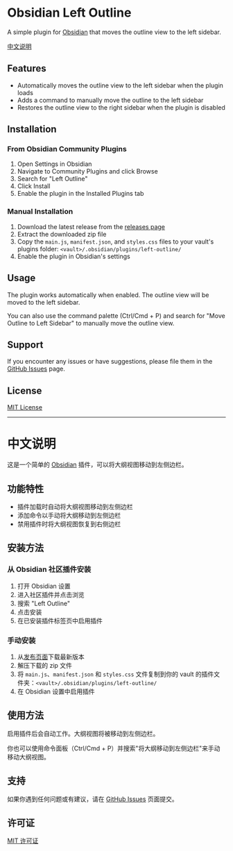 # Obsidian Left Outline

A simple plugin for [Obsidian](https://obsidian.md) that moves the outline view to the left sidebar.

[中文说明](#中文说明)

## Features

- Automatically moves the outline view to the left sidebar when the plugin loads
- Adds a command to manually move the outline to the left sidebar
- Restores the outline view to the right sidebar when the plugin is disabled

## Installation

### From Obsidian Community Plugins

1. Open Settings in Obsidian
2. Navigate to Community Plugins and click Browse
3. Search for "Left Outline"
4. Click Install
5. Enable the plugin in the Installed Plugins tab

### Manual Installation

1. Download the latest release from the [releases page](https://github.com/qianyui/obsidian-left-outline/releases)
2. Extract the downloaded zip file
3. Copy the `main.js`, `manifest.json`, and `styles.css` files to your vault's plugins folder: `<vault>/.obsidian/plugins/left-outline/`
4. Enable the plugin in Obsidian's settings

## Usage

The plugin works automatically when enabled. The outline view will be moved to the left sidebar.

You can also use the command palette (Ctrl/Cmd + P) and search for "Move Outline to Left Sidebar" to manually move the outline view.

## Support

If you encounter any issues or have suggestions, please file them in the [GitHub Issues](https://github.com/qianyui/obsidian-left-outline/issues) page.

## License

[MIT License](LICENSE)

---

# 中文说明

这是一个简单的 [Obsidian](https://obsidian.md) 插件，可以将大纲视图移动到左侧边栏。

## 功能特性

- 插件加载时自动将大纲视图移动到左侧边栏
- 添加命令以手动将大纲移动到左侧边栏
- 禁用插件时将大纲视图恢复到右侧边栏

## 安装方法

### 从 Obsidian 社区插件安装

1. 打开 Obsidian 设置
2. 进入社区插件并点击浏览
3. 搜索 "Left Outline"
4. 点击安装
5. 在已安装插件标签页中启用插件

### 手动安装

1. 从[发布页面](https://github.com/qianyui/obsidian-left-outline/releases)下载最新版本
2. 解压下载的 zip 文件
3. 将 `main.js`、`manifest.json` 和 `styles.css` 文件复制到你的 vault 的插件文件夹：`<vault>/.obsidian/plugins/left-outline/`
4. 在 Obsidian 设置中启用插件

## 使用方法

启用插件后会自动工作。大纲视图将被移动到左侧边栏。

你也可以使用命令面板（Ctrl/Cmd + P）并搜索"将大纲移动到左侧边栏"来手动移动大纲视图。

## 支持

如果你遇到任何问题或有建议，请在 [GitHub Issues](https://github.com/qianyui/obsidian-left-outline/issues) 页面提交。

## 许可证

[MIT 许可证](LICENSE)
